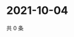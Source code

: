 # 2021-10-04

共 0 条

<!-- BEGIN -->
<!-- 最后更新时间 Mon Oct 04 2021 09:06:17 GMT+0800 (China Standard Time) -->

<!-- END -->
